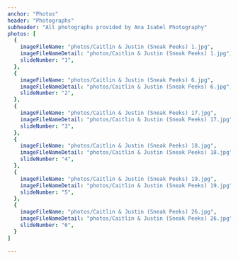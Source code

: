 ```yaml
---
anchor: "Photos"
header: "Photographs"
subheader: "All photographs provided by Ana Isabel Photography"
photos: [
  {
    imageFileName: "photos/Caitlin & Justin (Sneak Peeks) 1.jpg",
    imageFileNameDetail: "photos/Caitlin & Justin (Sneak Peeks) 1.jpg",
    slideNumber: "1",
  },
  {
    imageFileName: "photos/Caitlin & Justin (Sneak Peeks) 6.jpg",
    imageFileNameDetail: "photos/Caitlin & Justin (Sneak Peeks) 6.jpg",
    slideNumber: "2",
  },
  {
    imageFileName: "photos/Caitlin & Justin (Sneak Peeks) 17.jpg",
    imageFileNameDetail: "photos/Caitlin & Justin (Sneak Peeks) 17.jpg",
    slideNumber: "3",
  },
  {
    imageFileName: "photos/Caitlin & Justin (Sneak Peeks) 18.jpg",
    imageFileNameDetail: "photos/Caitlin & Justin (Sneak Peeks) 18.jpg",
    slideNumber: "4",
  },
  {
    imageFileName: "photos/Caitlin & Justin (Sneak Peeks) 19.jpg",
    imageFileNameDetail: "photos/Caitlin & Justin (Sneak Peeks) 19.jpg",
    slideNumber: "5",
  },
  {
    imageFileName: "photos/Caitlin & Justin (Sneak Peeks) 26.jpg",
    imageFileNameDetail: "photos/Caitlin & Justin (Sneak Peeks) 26.jpg",
    slideNumber: "6",
  }
]

---
```

